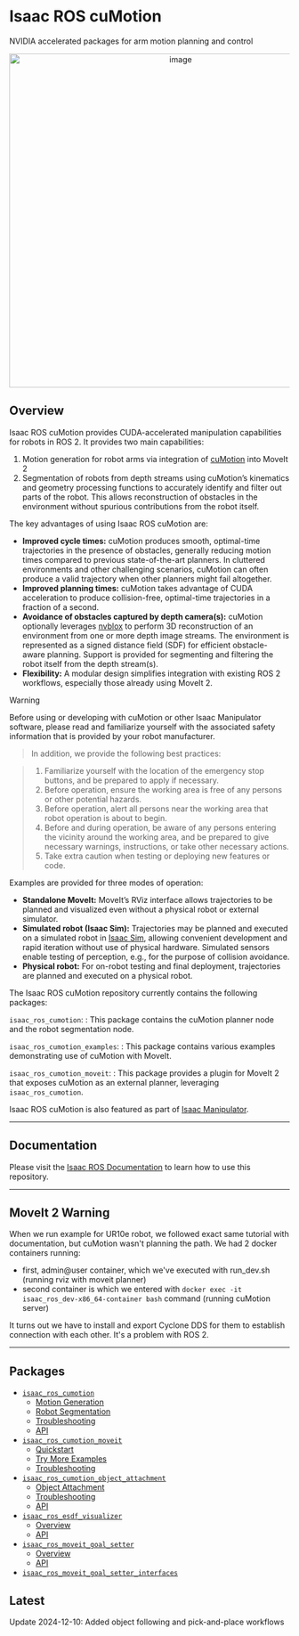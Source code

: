 # Isaac ROS cuMotion

NVIDIA accelerated packages for arm motion planning and control

<div align="center"><a class="reference internal image-reference" href="https://media.githubusercontent.com/media/NVIDIA-ISAAC-ROS/.github/main/resources/isaac_ros_docs/repositories_and_packages/isaac_ros_cumotion/cumotion_ur10_demo.gif/"><img alt="image" src="https://media.githubusercontent.com/media/NVIDIA-ISAAC-ROS/.github/main/resources/isaac_ros_docs/repositories_and_packages/isaac_ros_cumotion/cumotion_ur10_demo.gif/" width="600px"/></a></div>

## Overview

Isaac ROS cuMotion provides CUDA-accelerated manipulation
capabilities for robots in ROS 2.  It provides two main capabilities:

1. Motion generation for robot arms via integration of [cuMotion](https://nvidia-isaac-ros.github.io/concepts/manipulation/index.html#concept-cumotion)
   into MoveIt 2
2. Segmentation of robots from depth streams using cuMotion’s kinematics and geometry
   processing functions to accurately identify and filter out parts of the robot.
   This allows reconstruction of obstacles in the environment without spurious contributions
   from the robot itself.

The key advantages of using Isaac ROS cuMotion are:

* **Improved cycle times:** cuMotion produces smooth, optimal-time trajectories in the
  presence of obstacles, generally reducing motion times compared to previous
  state-of-the-art planners.  In cluttered environments and other challenging scenarios,
  cuMotion can often produce a valid trajectory when other planners might fail altogether.
* **Improved planning times:** cuMotion takes advantage of CUDA acceleration to produce
  collision-free, optimal-time trajectories in a fraction of a second.
* **Avoidance of obstacles captured by depth camera(s):** cuMotion optionally leverages
  [nvblox](https://nvidia-isaac-ros.github.io/repositories_and_packages/isaac_ros_nvblox/index.html) to perform 3D reconstruction of an environment from one or more depth image
  streams.  The environment is represented as a signed distance field (SDF) for
  efficient obstacle-aware planning.  Support is provided for segmenting and filtering
  the robot itself from the depth stream(s).
* **Flexibility:** A modular design simplifies integration with existing ROS 2 workflows,
  especially those already using MoveIt 2.

> [!Warning]
> Before using or developing with cuMotion or other Isaac Manipulator software, please read and
> familiarize yourself with the associated safety information that is provided by your robot
> manufacturer.

> In addition, we provide the following best practices:

> 1. Familiarize yourself with the location of the emergency stop buttons, and be prepared to apply if necessary.
> 2. Before operation, ensure the working area is free of any persons or other potential hazards.
> 3. Before operation, alert all persons near the working area that robot operation is about to begin.
> 4. Before and during operation, be aware of any persons entering the vicinity around the working area,
>    and be prepared to give necessary warnings, instructions, or take other necessary actions.
> 5. Take extra caution when testing or deploying new features or code.

Examples are provided for three modes of operation:

* **Standalone MoveIt:** MoveIt’s RViz interface allows trajectories to be planned and visualized even without a physical
  robot or external simulator.
* **Simulated robot (Isaac Sim):** Trajectories may be planned and executed on a simulated robot in
  [Isaac Sim](https://developer.nvidia.com/isaac/sim), allowing convenient development and rapid iteration without
  use of physical hardware.  Simulated sensors enable testing of perception, e.g., for the purpose of collision avoidance.
* **Physical robot:** For on-robot testing and final deployment, trajectories are planned and executed on a physical
  robot.

The Isaac ROS cuMotion repository currently contains the following packages:

`isaac_ros_cumotion`:
: This package contains the cuMotion planner node and the robot segmentation node.

`isaac_ros_cumotion_examples`:
: This package contains various examples demonstrating use of cuMotion with MoveIt.

`isaac_ros_cumotion_moveit`:
: This package provides a plugin for MoveIt 2 that exposes cuMotion as an external planner, leveraging `isaac_ros_cumotion`.

Isaac ROS cuMotion is also featured as part of [Isaac Manipulator](https://nvidia-isaac-ros.github.io/reference_workflows/isaac_manipulator/index.html).

---

## Documentation

Please visit the [Isaac ROS Documentation](https://nvidia-isaac-ros.github.io/repositories_and_packages/isaac_ros_cumotion/index.html) to learn how to use this repository.

---

## MoveIt 2 Warning
When we run example for UR10e robot, we followed exact same tutorial with documentation, but cuMotion wasn't planning the path. We had 2 docker containers running:
- first, admin@user container, which we've executed with run_dev.sh (running rviz with moveit planner)
- second container is which we entered with `docker exec -it isaac_ros_dev-x86_64-container bash` command (running cuMotion server)

It turns out we have to install and export Cyclone DDS for them to establish connection with each other. It's a problem with ROS 2.

---

## Packages

* [`isaac_ros_cumotion`](https://nvidia-isaac-ros.github.io/repositories_and_packages/isaac_ros_cumotion/isaac_ros_cumotion/index.html)
  * [Motion Generation](https://nvidia-isaac-ros.github.io/repositories_and_packages/isaac_ros_cumotion/isaac_ros_cumotion/index.html#motion-generation)
  * [Robot Segmentation](https://nvidia-isaac-ros.github.io/repositories_and_packages/isaac_ros_cumotion/isaac_ros_cumotion/index.html#robot-segmentation)
  * [Troubleshooting](https://nvidia-isaac-ros.github.io/repositories_and_packages/isaac_ros_cumotion/isaac_ros_cumotion/index.html#troubleshooting)
  * [API](https://nvidia-isaac-ros.github.io/repositories_and_packages/isaac_ros_cumotion/isaac_ros_cumotion/index.html#api)
* [`isaac_ros_cumotion_moveit`](https://nvidia-isaac-ros.github.io/repositories_and_packages/isaac_ros_cumotion/isaac_ros_cumotion_moveit/index.html)
  * [Quickstart](https://nvidia-isaac-ros.github.io/repositories_and_packages/isaac_ros_cumotion/isaac_ros_cumotion_moveit/index.html#quickstart)
  * [Try More Examples](https://nvidia-isaac-ros.github.io/repositories_and_packages/isaac_ros_cumotion/isaac_ros_cumotion_moveit/index.html#try-more-examples)
  * [Troubleshooting](https://nvidia-isaac-ros.github.io/repositories_and_packages/isaac_ros_cumotion/isaac_ros_cumotion_moveit/index.html#troubleshooting)
* [`isaac_ros_cumotion_object_attachment`](https://nvidia-isaac-ros.github.io/repositories_and_packages/isaac_ros_cumotion/isaac_ros_cumotion_object_attachment/index.html)
  * [Object Attachment](https://nvidia-isaac-ros.github.io/repositories_and_packages/isaac_ros_cumotion/isaac_ros_cumotion_object_attachment/index.html#object-attachment)
  * [Troubleshooting](https://nvidia-isaac-ros.github.io/repositories_and_packages/isaac_ros_cumotion/isaac_ros_cumotion_object_attachment/index.html#troubleshooting)
  * [API](https://nvidia-isaac-ros.github.io/repositories_and_packages/isaac_ros_cumotion/isaac_ros_cumotion_object_attachment/index.html#api)
* [`isaac_ros_esdf_visualizer`](https://nvidia-isaac-ros.github.io/repositories_and_packages/isaac_ros_cumotion/isaac_ros_esdf_visualizer/index.html)
  * [Overview](https://nvidia-isaac-ros.github.io/repositories_and_packages/isaac_ros_cumotion/isaac_ros_esdf_visualizer/index.html#overview)
  * [API](https://nvidia-isaac-ros.github.io/repositories_and_packages/isaac_ros_cumotion/isaac_ros_esdf_visualizer/index.html#api)
* [`isaac_ros_moveit_goal_setter`](https://nvidia-isaac-ros.github.io/repositories_and_packages/isaac_ros_cumotion/isaac_ros_moveit_goal_setter/index.html)
  * [Overview](https://nvidia-isaac-ros.github.io/repositories_and_packages/isaac_ros_cumotion/isaac_ros_moveit_goal_setter/index.html#overview)
  * [API](https://nvidia-isaac-ros.github.io/repositories_and_packages/isaac_ros_cumotion/isaac_ros_moveit_goal_setter/index.html#api)
* [`isaac_ros_moveit_goal_setter_interfaces`](https://nvidia-isaac-ros.github.io/repositories_and_packages/isaac_ros_cumotion/isaac_ros_moveit_goal_setter_interfaces/index.html)

## Latest

Update 2024-12-10: Added object following and pick-and-place workflows
